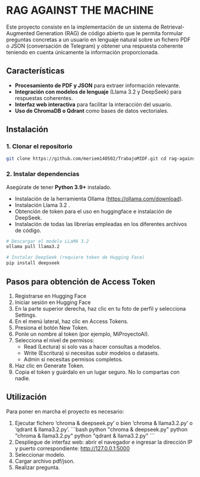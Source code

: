 # RAG AGAINST THE MACHINE
Este proyecto consiste en la implementación de un sistema de Retrieval-Augmented Generation (RAG) de código abierto que le permita formular preguntas concretas a un usuario en lenguaje natural sobre un fichero PDF o JSON (conversación de Telegram) y obtener una respuesta coherente teniendo en cuenta únicamente la información proporcionada. 

## Características 
  - **Procesamiento de PDF y JSON** para extraer información relevante. 
  - **Integración con modelos de lenguaje** (Llama 3.2 y DeepSeek) para respuestas coherentes. 
  - **Interfaz web interactiva** para facilitar la interacción del usuario.
  - **Uso de ChromaDB o Qdrant** como bases de datos vectoriales.

## Instalación
### **1. Clonar el repositorio**
```bash
git clone https://github.com/meriem140502/TrabajoMIDF.git cd rag-against-the-machine
```

### **2. Instalar dependencias**
Asegúrate de tener **Python 3.9+** instalado. 
- Instalación de la herramienta Ollama (https://ollama.com/download).
- Instalación Llama 3.2 .
- Obtención de token para el uso en huggingface e instalación de DeepSeek.
- Instalación de todas las librerías empleadas en los diferentes archivos de código.
```bash
# Descargar el modelo LLaMA 3.2
ollama pull llama3.2

# Instalar DeepSeek (requiere token de Hugging Face)
pip install deepseek
```

## Pasos para obtención de Access Token 
  1. Registrarse en Hugging Face
  2. Iniciar sesión en Hugging Face
  3. En la parte superior derecha, haz clic en tu foto de perfil y selecciona Settings.
  4. En el menú lateral, haz clic en Access Tokens.
  5. Presiona el botón New Token.
  6. Ponle un nombre al token (por ejemplo, MiProyectoAI).
  7. Selecciona el nivel de permisos:
      - Read (Lectura) si solo vas a hacer consultas a modelos.
      - Write (Escritura) si necesitas subir modelos o datasets.
      - Admin si necesitas permisos completos.
  8. Haz clic en Generate Token.
  9. Copia el token y guárdalo en un lugar seguro. No lo compartas con nadie.


## Utilización
Para poner en marcha el proyecto es necesario:
  1.	Ejecutar fichero ‘chroma & deepseek.py’ o bien ‘chroma & llama3.2.py’ o ‘qdrant & llama3.2.py’. 
´´´bash
  python "chroma & deepseek.py"
  python "chroma & llama3.2.py"
  python "qdrant & llama3.2.py"
´´´
  2.	Despliegue de interfaz web: abrir el navegador e ingresar la dirección IP y puerto correspondiente: http://127.0.0.1:5000
  3.	Seleccionar modelo.
  4.	Cargar archivo pdf/json.
  5.	Realizar pregunta.



